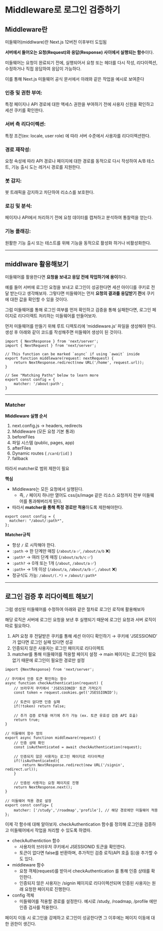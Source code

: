 Middleware로 로그인 검증하기
===

## Middleware란

미들웨어(middlware)란 Next.js 12버전 이후부터 도입됨

**서버에서 들어오는 요청(Request)와 응답(Response) 사이에서 실행되는 함수**이다.

미들웨어는 요청이 완료되기 전에, 실행되어서 요청 또는 헤더를 다시 작성, 리다이렉션, 수정하거나 직접 응답하여 응답이 가능하다.

이를 통해 Next.js 미들웨어 공식 문서에서 아래와 같은 작업을 예시로 보여준다

### 인증 및 권한 부여:

특정 페이지나 API 경로에 대한 액세스 권한을 부여하기 전에 사용자 신원을 확인하고 세션 쿠키를 확인한다.

### 서버 측 리다이렉션:

특정 조건(ex: locale, user role) 에 따라 서버 수준에서 사용자를 리다이렉션한다.

### 경로 재작성:

요청 속성에 따라 API 경로나 페이지에 대한 경로를 동적으로 다시 작성하여 A/B 테스트, 기능 출시 도는 레거시 경로를 지원한다.

### 봇 감지:

봇 트래픽을 감지하고 차단하여 리소스를 보호한다.

### 로깅 및 분석:

페이지나 API에서 처리하기 전에 요청 데이터를 캡쳐하고 분석하여 통찰력을 얻는다.

### 기능 플래깅:

원활한 기능 출시 또는 테스트를 위해 기능을 동적으로 활성화 하거나 비활성화한다.

---

## middlware 활용해보기

미들웨어를 활용한다면 **요청을 보내고 응답 전에 작업하기에 용이**하다.

예를 들어 서버에 로그인 요청을 보내고 로그인이 성공한다면 세션 아이디를 쿠키로 전달 받는다고 생각해보자. 그렇다면 미들웨어는 먼저 **요청의 결과를 응답받기 전**에 쿠키에 대한 값을 확인할 수 있을 것이다.

그럼 미들웨어를 통해 로그인 여부를 먼저 확인하고 검증을 통해 실패한다면, 로그인 페이지로 리다이렉트 처리하는 미들웨어를 만들어보자.

먼저 미들웨어를 만들기 위해 루트 디렉토리에 ‘middleware.js’ 파일을 생성해야 한다. 생성 후 아래와 같이 코드를 작성해주면 미들웨어 생성이 된 것이다.

```tsx
import { NextResponse } from 'next/server';
import { NextRequest } from 'next/server';

// This function can be marked `async` if using `await` inside
export function middleware(request: nextRequest) {
	return NextResponse.redirect(new URL('/home', request.url));
}

// See "Matching Paths" below to learn more
export const config = {
	matcher: '/about:path';
}
```

---

### Matcher

**Middleware 실행 순서**

1. next.config.js → headers, redirects
2. Middleware (모든 요청 기본 통과)
3. beforeFiles
4. 파일 시스템 (public, pages, app)
5. afterFiles
6. Dynamic routes ( `/card/[id]` )
7. fallback

따라서 matcher로 범위 제한이 필요

**핵심**

- Middleware는 모든 요청에서 실행된다.
  - 즉, `/` 페이지 하나만 열어도 css/js/image 같은 리소스 요청까지 전부 미들웨어를 통과해버리게 된다.
- 따라서 **matcher을 통해 특정 경로만 적용**하도록 제한해야한다.

```tsx
export const config = {
  matcher: "/about/:path*",
};
```

**Matcher규칙**

- 항상 `/` 로 시작해야 한다.
- `:path` → 한 단계만 매칭 (`/about/a` ✅, `/about/a/b` ❌)
- `:path*` → 여러 단계 매칭 (`/about/a/b/c` ✅)
- `:path?` → 0개 또는 1개 (`/about`, `/about/a` ✅)
- `:path+` → 1개 이상 (`/about/a`, `/about/a/b` ✅, `/about` ❌)
- 정규식도 가능: `/about/(.*)` = `/about/:path*`

---

## 로그인 검증 후 리다이렉트 해보기

그럼 생성된 미들웨어를 수정하여 아래와 같은 절차로 로그인 로직에 활용해보자

해당 로직은 서버에 로그인 요청을 보낸 후 실행되기 때문에 로그인 요청과 서버 로직이 따로 필요하다.

1. API 요청 후 전달받은 쿠키를 통해 세션 아이디 확인하기 → 쿠키에 ‘JSESSIONID’ 가 없다면 로그인 실패 있다면 성공
2. 인증되지 않은 사용자는 로그인 페이지로 리다이렉트
3. matcher를 통해 미들웨어를 적용할 페이지 설정 → main 페이지는 로그인이 필요없기 때문에 로그인이 필요한 경로만 설정

```tsx
import {NextResponse} from 'next/server';

// 쿠키에서 인증 토큰 확인하는 함수
async function checkAuthentication(request) {
	// 브라우저 쿠키에서 'JSESSIONID' 토큰 가져오기
	const token = request.cookies.get('JSESSIONID');

	// 토큰이 없다면 인증 실패
	if(!token) return false;

	// 추가 검증 로직을 여기에 추가 가능 (ex. 토큰 유효성 검증 API 호출)
	return true;
}

// 미들웨어 함수 정의
export async functinon middleware(request) {
	// 인증 상태 확인
	const isAuthenticated = await checkAuthentication(request);

	// 인증되지 않은 사용자는 로그인 페이지로 리다이렉션
	if(!isAuthenticated){
		return NextResponse.redirect(new URL('/signin', redirect.url));
	}

	// 인증된 사용자는 요청 페이지로 진행
	return NextResponse.next();
}

// 미들웨어 적용 경로 설정
export const config= {
	matcher: ['/study','/roadmap','profile'], // 해당 경로에만 미들웨어 적용
};
```

이제 각 함수에 대해 알아보자. checkAuthentication 함수를 정의해 로그인을 검증하고 미들웨어에서 작업을 처리할 수 있도록 하였따.

- checkAuthentiction 함수
  - 사용자의 브러우저 쿠키에서 JSESSIONID 토큰을 확인한다.
  - 토큰이 없다면 false를 반환하며, 추가적인 검증 로직(API 호출 등)을 추가할 수도 있다.
- middleware 함수
  - 요청 객체(request)를 받아서 checkAuthentication 를 통해 인증 상태를 확인한다.
  - 인증되지 않은 사용자는 /signin 페이지로 리다이렉션되며 인증된 사용자는 원래 요청한 페이지로 진행한다.
- config 객체
  - 미들웨어를 적용할 경로를 설정한다. 예시로 /study, /roadmap, /profile 에만 인증 검사를 적용한다.

페이지 이동 시 로그인을 강제하고 로그인이 성공한다면 그 이후에는 페이지 이동에 대한 권한이 생긴다.
